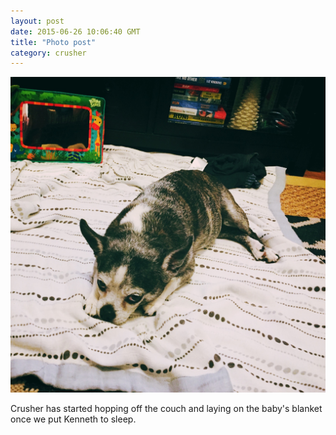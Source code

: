 ```yaml
---
layout: post
date: 2015-06-26 10:06:40 GMT
title: "Photo post"
category: crusher
---
```

![travisj](/images/ba840ac5a57708114652885510df0ca5285579d6ac76eb7a3a9754645d891aaa.jpg)

Crusher has started hopping off the couch and laying on the baby&#x27;s blanket once we put Kenneth to sleep.
